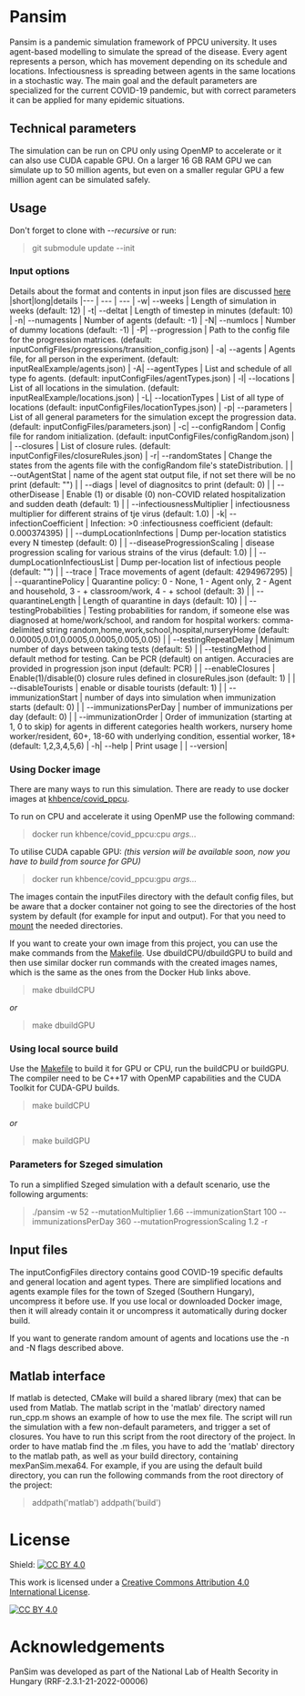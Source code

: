 # Pansim
Pansim is a pandemic simulation framework of PPCU university. It uses agent-based modelling to simulate the spread of the disease. Every agent represents a person, which has movement depending on its schedule and locations. Infectiousness is spreading between agents in the same locations in a stochastic way. The main goal and the default parameters are specialized for the current COVID-19 pandemic, but with correct parameters it can be applied for many epidemic situations.

## Technical parameters
The simulation can be run on CPU only using OpenMP to accelerate or it can also use CUDA capable GPU. On a larger 16 GB RAM GPU we can simulate up to 50 million agents, but even on a smaller regular GPU a few million agent can be simulated safely.

## Usage
Don't forget to clone with *--recursive* or run:
> git submodule update --init

### **Input options**
Details about the format and contents in input json files are discussed [here](inputFiles/README.md)
|short|long|details
|--- | --- | ---
|  -w| --weeks                   | Length of simulation in weeks (default: 12)
|  -t| --deltat                  | Length of timestep in minutes (default: 10)
|  -n| --numagents               | Number of agents (default: -1)
|  -N| --numlocs                 | Number of dummy locations (default: -1)
|  -P| --progression             | Path to the config file for the progression matrices. (default: inputConfigFiles/progressions/transition_config.json)
|  -a| --agents                  | Agents file, for all person in the experiment. (default: inputRealExample/agents.json)
|  -A| --agentTypes              | List and schedule of all type fo agents. (default: inputConfigFiles/agentTypes.json)
|  -l| --locations               | List of all locations in the simulation. (default: inputRealExample/locations.json)
|  -L| --locationTypes           | List of all type of locations (default: inputConfigFiles/locationTypes.json)
|  -p| --parameters              | List of all general parameters for the simulation except the progression data. (default: inputConfigFiles/parameters.json)
|  -c| --configRandom            | Config file for random initialization. (default: inputConfigFiles/configRandom.json)
|    | --closures                | List of closure rules. (default: inputConfigFiles/closureRules.json)
|  -r| --randomStates            | Change the states from the agents file with the configRandom file's stateDistribution.
|    | --outAgentStat            | name of the agent stat output file, if not set there will be no print (default: "")
|    | --diags                   | level of diagnositcs to print (default: 0)
|    | --otherDisease            | Enable (1) or disable (0) non-COVID related hospitalization and sudden death  (default: 1)
|    | --infectiousnessMultiplier      | infectiousness multiplier for different strains of tje virus (default: 1.0)
|  -k| --infectionCoefficient    | Infection: >0 :infectiousness coefficient (default: 0.000374395)
|    | --dumpLocationInfections  | Dump per-location statistics every N timestep  (default: 0)
|    | --diseaseProgressionScaling  | disease progression scaling for various strains of the virus  (default: 1.0)
|    | --dumpLocationInfectiousList | Dump per-location list of infectious people (default: "")
|    | --trace                   | Trace movements of agent (default: 4294967295)
|    | --quarantinePolicy        | Quarantine policy: 0 - None, 1 - Agent only, 2 - Agent and household, 3 - + classroom/work, 4 - + school (default: 3)
|    | --quarantineLength        | Length of quarantine in days (default: 10)
|    | --testingProbabilities    | Testing probabilities for random, if someone else was diagnosed at home/work/school, and random for hospital workers: comma-delimited string random,home,work,school,hospital,nurseryHome (default: 0.00005,0.01,0.0005,0.0005,0.005,0.05)
|    | --testingRepeatDelay      | Minimum number of days between taking tests (default: 5)
|    | --testingMethod           | default method for testing. Can be PCR (default) on antigen. Accuracies are provided in progression json input (default: PCR)
|    | --enableClosures          | Enable(1)/disable(0) closure rules defined in closureRules.json (default: 1)
|    | --disableTourists         | enable or disable tourists (default: 1)
|    | --immunizationStart       | number of days into simulation when immunization starts (default: 0)
|    | --immunizationsPerDay     | number of immunizations per day (default: 0)
|    | --immunizationOrder       | Order of immunization (starting at 1, 0 to skip) for agents in different categories health workers, nursery home worker/resident, 60+, 18-60 with underlying condition, essential worker, 18+ (default: 1,2,3,4,5,6)
|  -h| --help                    | Print usage
|    | --version| 

### **Using Docker image**
There are many ways to run this simulation. There are ready to use docker images at [khbence/covid_ppcu](https://hub.docker.com/r/khbence/covid_ppcu).

To run on CPU and accelerate it using OpenMP use the following command:
> docker run khbence/covid_ppcu:cpu *args...*

To utilise CUDA capable GPU: *(this version will be available soon, now you have to build from source for GPU)*
> docker run khbence/covid_ppcu:gpu *args...*

The images contain the inputFiles directory with the default config files, but be aware that a docker container not going to see the directories of the host system by default (for example for input and output). For that you need to [mount](https://docs.docker.com/storage/bind-mounts/) the needed directories.

If you want to create your own image from this project, you can use the make commands from the [Makefile](Makefile). Use dbuildCPU/dbuildGPU to build and then use similar docker run commands with the created images names, which is the same as the ones from the Docker Hub links above.
> make dbuildCPU

*or*

> make dbuildGPU

### **Using local source build**
Use the [Makefile](Makefile) to build it for GPU or CPU, run the buildCPU or buildGPU. The compiler need to be C++17 with OpenMP capabilities and the CUDA Toolkit for CUDA-GPU builds. 
> make buildCPU

*or*

> make buildGPU

### **Parameters for Szeged simulation**
To run a simplified Szeged simulation with a default scenario, use the following arguments:

> ./pansim -w 52 --mutationMultiplier 1.66 --immunizationStart 100 --immunizationsPerDay 360 --mutationProgressionScaling 1.2 -r

## Input files
The inputConfigFiles directory contains good COVID-19 specific defaults and general location and agent types. There are simplified locations and agents example files for the town of Szeged (Southern Hungary), uncompress it before use. If you use local or downloaded Docker image, then it will already contain it or uncompress it automatically during docker build.

If you want to generate random amount of agents and locations use the -n and -N flags described above.

## Matlab interface

If matlab is detected, CMake will build a shared library (mex) that can be used from Matlab. The matlab script in the 'matlab' directory named run_cpp.m shows an example of how to use the mex file. The script will run the simulation with a few non-default parameters, and trigger a set of closures. You have to run this script from the root directory of the project. In order to have matlab find the .m files, you have to add the 'matlab' directory to the matlab path, as well as your build directory, containing mexPanSim.mexa64. For example, if you are using the default build directory, you can run the following commands from the root directory of the project:
> addpath('matlab')
> addpath('build')

# License
Shield: [![CC BY 4.0][cc-by-shield]][cc-by]

This work is licensed under a
[Creative Commons Attribution 4.0 International License][cc-by].

[![CC BY 4.0][cc-by-image]][cc-by]

[cc-by]: http://creativecommons.org/licenses/by/4.0/
[cc-by-image]: https://i.creativecommons.org/l/by/4.0/88x31.png
[cc-by-shield]: https://img.shields.io/badge/License-CC%20BY%204.0-lightgrey.svg

# Acknowledgements
PanSim was developed as part of the National Lab of Health Secority in Hungary (RRF-2.3.1-21-2022-00006)
